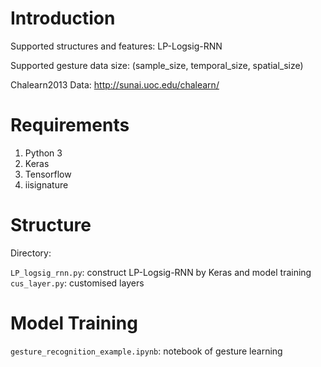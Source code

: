 
Introduction
====================================
Supported structures and features:
    LP-Logsig-RNN
    
Supported gesture data size: (sample_size, temporal_size, spatial_size)

Chalearn2013 Data:
    http://sunai.uoc.edu/chalearn/


Requirements
====================================
1. Python 3
2. Keras
3. Tensorflow
4. iisignature


Structure
====================================

Directory:

`LP_logsig_rnn.py`: construct LP-Logsig-RNN by Keras and model training                     
`cus_layer.py`: customised layers


Model Training
====================================
`gesture_recognition_example.ipynb`: notebook of gesture learning

	
